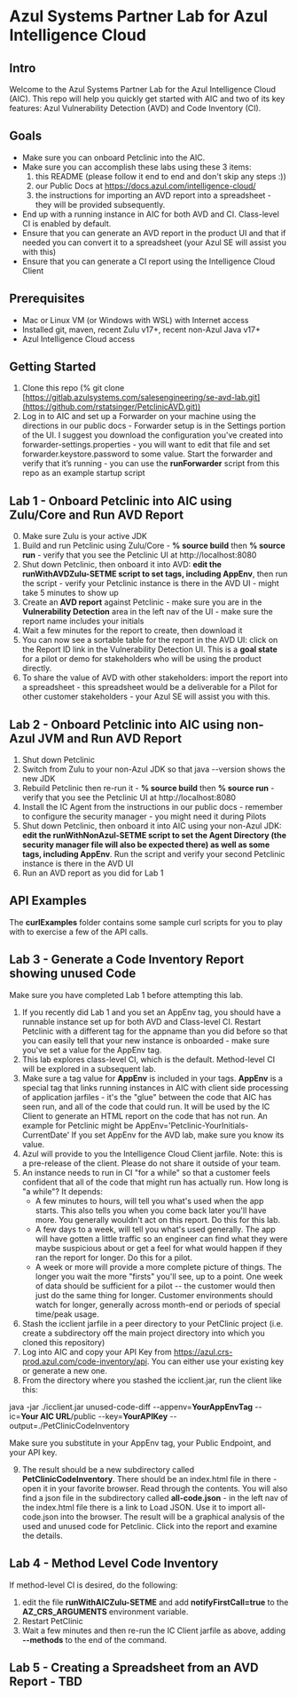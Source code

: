 # Azul Systems Partner Lab for Azul Intelligence Cloud

## Intro

Welcome to the Azul Systems Partner Lab for the Azul Intelligence Cloud (AIC). This repo will help you quickly get started with AIC and two of its key features: Azul Vulnerability Detection (AVD) and Code Inventory (CI).

## Goals

- Make sure you can onboard Petclinic into the AIC.
- Make sure you can accomplish these labs using these 3 items:
    1. this README (please follow it end to end and don't skip any steps :))
    2. our Public Docs at https://docs.azul.com/intelligence-cloud/
    3. the instructions for importing an AVD report into a spreadsheet - they will be provided subsequently.
- End up with a running instance in AIC for both AVD and CI. Class-level CI is enabled by default.
- Ensure that you can generate an AVD report in the product UI and that if needed you can convert it to a spreadsheet (your Azul SE will assist you with this)
- Ensure that you can generate a CI report using the Intelligence Cloud Client

## Prerequisites

- Mac or Linux VM (or Windows with WSL) with Internet access
- Installed git, maven, recent Zulu v17+, recent non-Azul Java v17+
- Azul Intelligence Cloud access

## Getting Started

1. Clone this repo (% git clone [https://gitlab.azulsystems.com/salesengineering/se-avd-lab.git](https://github.com/rstatsinger/PetclinicAVD.git))
2. Log in to AIC and set up a Forwarder on your machine using the directions in our public docs - Forwarder setup is in the Settings portion of the UI. I suggest you download the configuration you've created into forwarder-settings.properties - you will want to edit that file and set forwarder.keystore.password to some value. Start the forwarder and verify that it’s running - you can use the **runForwarder** script from this repo as an example startup script

## Lab 1 - Onboard Petclinic into AIC using Zulu/Core and Run AVD Report

0. Make sure Zulu is your active JDK
1. Build and run Petclinic using Zulu/Core - **% source build** then **% source run** -  verify that you see the Petclinic UI at http://localhost:8080
2. Shut down Petclinic, then onboard it into AVD: **edit the **runWithAVDZulu-SETME** script to set tags, including AppEnv**, then run the script - verify your Petclinic instance is there in the AVD UI - might take 5 minutes to show up
3. Create an **AVD report** against Petclinic - make sure you are in the **Vulnerability Detection** area in the left nav of the UI - make sure the report name includes your initials
4. Wait a few minutes for the report to create, then download it
5. You can now see a sortable table for the report in the AVD UI: click on the Report ID link in the Vulnerability Detection UI. This is a **goal state** for a pilot or demo for stakeholders who will be using the product directly.
5. To share the value of AVD with other stakeholders: import the report into a spreadsheet - this spreadsheet would be a deliverable for a Pilot for other customer stakeholders - your Azul SE will assist you with this.

## Lab 2 - Onboard Petclinic into AIC using non-Azul JVM and Run AVD Report

1. Shut down Petclinic
2. Switch from Zulu to your non-Azul JDK so that java --version shows the new JDK
3. Rebuild Petclinic then re-run it  - **% source build** then **% source run** - verify that you see the Petclinic UI at http://localhost:8080
4. Install the IC Agent from the instructions in our public docs - remember to configure the security manager - you might need it during Pilots
5. Shut down Petclinic, then onboard it into AIC using your non-Azul JDK: **edit the **runWithNonAzul-SETME** script to set the Agent Directory (the security manager file will also be expected there) as well as some tags, including AppEnv**. Run the script and verify your second Petclinic instance is there in the AVD UI
6. Run an AVD report as you did for Lab 1

## API Examples

The **curlExamples** folder contains some sample curl scripts for you to play with to exercise a few of the API calls.

## Lab 3 - Generate a Code Inventory Report showing unused Code

Make sure you have completed Lab 1 before attempting this lab.

1. If you recently did Lab 1 and you set an AppEnv tag, you should have a runnable instance set up for both AVD and Class-level CI. Restart Petclinic with a different tag for the appname than you did before so that you can easily tell that your new instance is onboarded - make sure you've set a value for the AppEnv tag.
2. This lab explores class-level CI, which is the default. Method-level CI will be explored in a subsequent lab.
3. Make sure a tag value for **AppEnv** is included in your tags. **AppEnv** is a special tag that links running instances in AIC with client side processing of application jarfiles - it's the "glue" between the code that AIC has seen run, and all of the code that could run. It will be used by the IC Client to generate an HTML report on the code that has not run. An example for Petclinic might be AppEnv='Petclinic-YourInitials-CurrentDate' If you set AppEnv for the AVD lab, make sure you know its value.
4. Azul will provide to you the Intelligence Cloud Client jarfile. Note: this is a pre-release of the client. Please do not share it outside of your team.
5. An instance needs to run in CI "for a while" so that a customer feels confident that all of the code that might run has actually run. How long is "a while"? It depends:
    - A few minutes to hours, will tell you what's used when the app starts. This also tells you when you come back later you'll have more. You generally wouldn't act on this report. Do this for this lab.
    - A few days to a week, will tell you what's used generally. The app will have gotten a little traffic so an engineer can find what they were maybe suspicious about or get a feel for what would happen if they ran the report for longer. Do this for a pilot.
    - A week or more will provide a more complete picture of things. The longer you wait the more "firsts" you'll see, up to a point. One week of data should be sufficient for a pilot -- the customer would then just do the same thing for longer. Customer environments should watch for longer, generally across month-end or periods of special time/peak usage.
6. Stash the icclient jarfile in a peer directory to your PetClinic project (i.e. create a subdirectory off the main project directory into which you cloned this repository)
7. Log into AIC and copy your API Key from https://azul.crs-prod.azul.com/code-inventory/api. You can either use your existing key or generate a new one.
8. From the directory where you stashed the icclient.jar, run the client like this:

java -jar ./icclient.jar unused-code-diff --appenv=**YourAppEnvTag** --ic=**Your AIC URL**/public --key=**YourAPIKey** --output=./PetClinicCodeInventory

Make sure you substitute in your AppEnv tag, your Public Endpoint, and your API key.

9. The result should be a new subdirectory called **PetClinicCodeInventory**. There should be an index.html file in there - open it in your favorite browser. Read through the contents. You will also find a json file in the subdirectory called **all-code.json** - in the left nav of the index.html file there is a link to Load JSON. Use it to import all-code.json into the browser. The result will be a graphical analysis of the used and unused code for Petclinic. Click into the report and examine the details.

## Lab 4 - Method Level Code Inventory

If method-level CI is desired, do the following:

1. edit the file **runWithAICZulu-SETME** and add **notifyFirstCall=true** to the **AZ_CRS_ARGUMENTS** environment variable.
2. Restart PetClinic
3. Wait a few minutes and then re-run the IC Client jarfile as above, adding **--methods** to the end of the command.

## Lab 5 - Creating a Spreadsheet from an AVD Report - TBD






